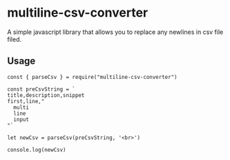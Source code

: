 # multiline-csv-converter

A simple javascript library that allows you to replace any newlines in csv file filed. 

## Usage

```
const { parseCsv } = require("multiline-csv-converter")

const preCsvString = `
title,description,snippet
first,line,"
  multi
  line
  input
"`

let newCsv = parseCsv(preCsvString, '<br>')

console.log(newCsv)
```
